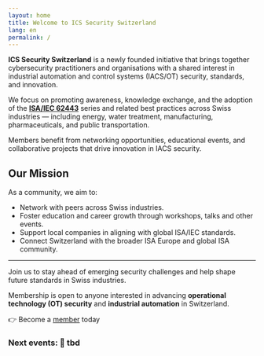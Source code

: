 ```yaml
---
layout: home
title: Welcome to ICS Security Switzerland
lang: en
permalink: /
---
```



**ICS Security Switzerland** is a newly founded initiative that brings together cybersecurity practitioners and organisations with a shared interest in industrial automation and control systems (IACS/OT) security, standards, and innovation.

We focus on promoting awareness, knowledge exchange, and the adoption of the [**ISA/IEC 62443**](https://www.isa.org/standards-and-publications/isa-standards/isa-iec-62443-series-of-standards) series and related best practices across Swiss industries — including energy, water treatment, manufacturing, pharmaceuticals, and public transportation.

Members benefit from networking opportunities, educational events, and collaborative projects that drive innovation in IACS security.

## Our Mission

As a community, we aim to:

- Network with peers across Swiss industries.
- Foster education and career growth through workshops, talks and other events.
- Support local companies in aligning with global ISA/IEC standards.
- Connect Switzerland with the broader ISA Europe and global ISA community.

---

Join us to stay ahead of emerging security challenges and help shape future standards in Swiss industries.

Membership is open to anyone interested in advancing **operational technology (OT) security** and **industrial automation** in Switzerland.

👉 Become a [member](./members) today

### Next events: 📅 tbd

